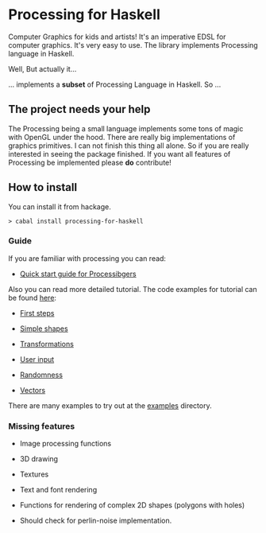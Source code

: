 Processing for Haskell
=============================================

Computer Graphics for kids and artists! 
It's an imperative EDSL for computer graphics. It's very easy to use. 
The library implements Processing language in Haskell. 

Well, But actually it...

... implements a **subset** of Processing Language in Haskell. So ...


The project needs your help
-------------------------------------------------------------

The Processing being a small language implements some  tons of
magic with OpenGL  under the hood. There are really big implementations
of graphics primitives. I can not finish this thing all alone.
So if you are really interested in seeing the package finished.
If you want all features of Processing be implemented please **do** contribute!

How to install
--------------------------------------------------------------

You can install it from hackage.

~~~
> cabal install processing-for-haskell
~~~

### Guide

If you are familiar with processing you can read:

* [Quick start guide for Processibgers](https://github.com/anton-k/processing-for-haskell/blob/master/tutorial/QuickStartForProcessingers.md)

Also you can read more detailed tutorial. The code examples for tutorial can be found [here](https://github.com/anton-k/processing-for-haskell/tree/master/tutorial/code):

* [First steps](https://github.com/anton-k/processing-for-haskell/blob/master/tutorial/FirstSteps.md)

* [Simple shapes](https://github.com/anton-k/processing-for-haskell/blob/master/tutorial/Shapes.md)

* [Transformations](https://github.com/anton-k/processing-for-haskell/blob/master/tutorial/Transformations.md)

* [User input](https://github.com/anton-k/processing-for-haskell/blob/master/tutorial/UserInput.md)

* [Randomness](https://github.com/anton-k/processing-for-haskell/blob/master/tutorial/Random.md)

* [Vectors](https://github.com/anton-k/processing-for-haskell/blob/master/tutorial/VectorSpace.md)

There are many examples to try out at the [examples](https://github.com/anton-k/processing-for-haskell/tree/master/examples) directory.

### Missing features

* Image processing functions

* 3D drawing

* Textures

* Text and font rendering

* Functions for rendering of complex 2D shapes (polygons with holes)

* Should check for perlin-noise implementation.
